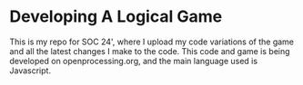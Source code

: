 # Developing A Logical Game

This is my repo for SOC 24', where I upload my code variations of the game and all the latest changes I make to the code. This code and game is being developed on openprocessing.org, and the main language used is Javascript. 
